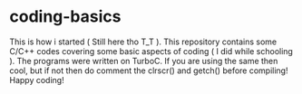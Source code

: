 # coding-basics
This is how i started ( Still here tho T_T ).
This repository contains some C/C++ codes covering some basic aspects of coding ( I did while schooling ).
The programs were written on TurboC.
If you are using the same then cool, but if not then do comment the clrscr() and getch() before compiling!
Happy coding!
